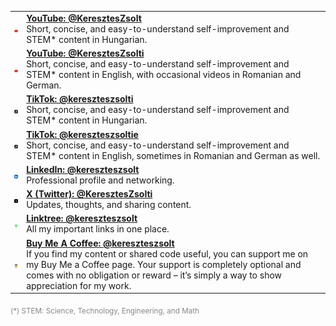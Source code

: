 <!-- Social Links Table (compact, fixed icon size, improved padding and icon centering) -->
<table>
  <tr>
    <td style="padding: 6px; text-align: center; vertical-align: middle;"><img src="icons/youtube-color-icon.png" alt="YouTube Icon"></td>
    <td><strong><a href="https://www.youtube.com/@KeresztesZsolt">YouTube: @KeresztesZsolt</a></strong><br>Short, concise, and easy-to-understand self-improvement and STEM* content in Hungarian.</td>
  </tr>
  <tr>
    <td style="padding: 6px; text-align: center; vertical-align: middle;"><img src="icons/youtube-color-icon.png" alt="YouTube Icon"></td>
    <td><strong><a href="https://www.youtube.com/@KeresztesZsolti">YouTube: @KeresztesZsolti</a></strong><br>Short, concise, and easy-to-understand self-improvement and STEM* content in English, with occasional videos in Romanian and German.</td>
  </tr>
  <tr>
    <td style="padding: 6px; text-align: center; vertical-align: middle;"><img src="icons/tiktok-square-color-icon.png" alt="TikTok Icon"></td>
    <td><strong><a href="https://www.tiktok.com/@kereszteszsolti">TikTok: @kereszteszsolti</a></strong><br>Short, concise, and easy-to-understand self-improvement and STEM* content in Hungarian.</td>
  </tr>
  <tr>
    <td style="padding: 6px; text-align: center; vertical-align: middle;"><img src="icons/tiktok-square-color-icon.png" alt="TikTok Icon"></td>
    <td><strong><a href="https://www.tiktok.com/@kereszteszsoltie">TikTok: @kereszteszsoltie</a></strong><br>Short, concise, and easy-to-understand self-improvement and STEM* content in English, sometimes in Romanian and German as well.</td>
  </tr>
  <tr>
    <td style="padding: 6px; text-align: center; vertical-align: middle;"><img src="icons/linkedin-app-icon.png" alt="LinkedIn Icon"></td>
    <td><strong><a href="https://www.linkedin.com/in/kereszteszsolt">LinkedIn: @kereszteszsolt</a></strong><br>Professional profile and networking.</td>
  </tr>
  <tr>
    <td style="padding: 6px; text-align: center; vertical-align: middle;"><img src="icons/x-social-media-logo-icon.png" alt="X (Twitter) Icon"></td>
    <td><strong><a href="https://x.com/KeresztesZsolti">X (Twitter): @KeresztesZsolti</a></strong><br>Updates, thoughts, and sharing content.</td>
  </tr>
  <tr>
    <td style="padding: 6px; text-align: center; vertical-align: middle;"><img src="icons/linktree-logo-icon.png" alt="Linktree Icon"></td>
    <td><strong><a href="https://linktr.ee/kereszteszsolt">Linktree: @kereszteszsolt</a></strong><br>All my important links in one place.</td>
  </tr>
  <tr>
    <td style="padding: 6px; text-align: center; vertical-align: middle;"><img src="icons/buy-me-coffee-icon.png" alt="Buy Me A Coffee Icon"></td>
    <td><strong><a href="https://www.buymeacoffee.com/kereszteszsolt">Buy Me A Coffee: @kereszteszsolt</a></strong><br>If you find my content or shared code useful, you can support me on my Buy Me a Coffee page. Your support is completely optional and comes with no obligation or reward – it’s simply a way to show appreciation for my work.</td>
  </tr>
</table>

<sub style="color: #888;">(*) STEM: Science, Technology, Engineering, and Math</sub>
